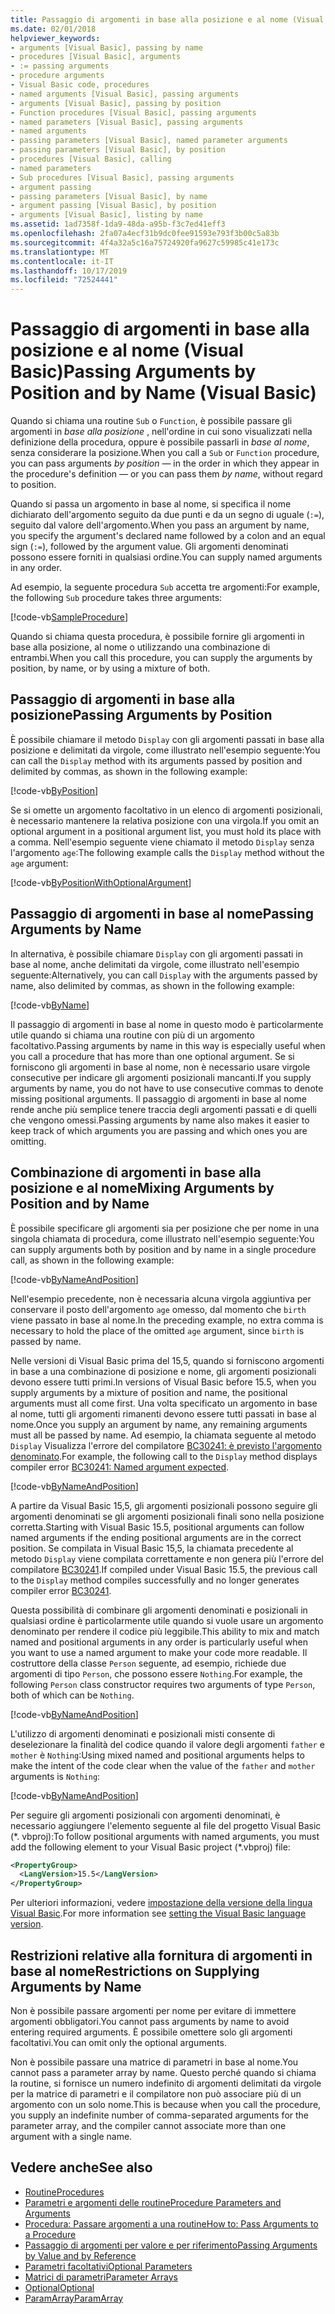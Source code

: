 ```yaml
---
title: Passaggio di argomenti in base alla posizione e al nome (Visual Basic)
ms.date: 02/01/2018
helpviewer_keywords:
- arguments [Visual Basic], passing by name
- procedures [Visual Basic], arguments
- := passing arguments
- procedure arguments
- Visual Basic code, procedures
- named arguments [Visual Basic], passing arguments
- arguments [Visual Basic], passing by position
- Function procedures [Visual Basic], passing arguments
- named parameters [Visual Basic], passing arguments
- named arguments
- passing parameters [Visual Basic], named parameter arguments
- passing parameters [Visual Basic], by position
- procedures [Visual Basic], calling
- named parameters
- Sub procedures [Visual Basic], passing arguments
- argument passing
- passing parameters [Visual Basic], by name
- argument passing [Visual Basic], by position
- arguments [Visual Basic], listing by name
ms.assetid: 1ad7358f-1da9-48da-a95b-f3c7ed41eff3
ms.openlocfilehash: 2fa07a4ecf31b9dc0fee91593e793f3b00c5a83b
ms.sourcegitcommit: 4f4a32a5c16a75724920fa9627c59985c41e173c
ms.translationtype: MT
ms.contentlocale: it-IT
ms.lasthandoff: 10/17/2019
ms.locfileid: "72524441"
---
```

# <a name="passing-arguments-by-position-and-by-name-visual-basic"></a><span data-ttu-id="fea2f-102">Passaggio di argomenti in base alla posizione e al nome (Visual Basic)</span><span class="sxs-lookup"><span data-stu-id="fea2f-102">Passing Arguments by Position and by Name (Visual Basic)</span></span>

<span data-ttu-id="fea2f-103">Quando si chiama una routine `Sub` o `Function`, è possibile passare gli argomenti in *base alla posizione* , nell'ordine in cui sono visualizzati nella definizione della procedura, oppure è possibile passarli in *base al nome*, senza considerare la posizione.</span><span class="sxs-lookup"><span data-stu-id="fea2f-103">When you call a `Sub` or `Function` procedure, you can pass arguments *by position* — in the order in which they appear in the procedure's definition — or you can pass them *by name*, without regard to position.</span></span>

<span data-ttu-id="fea2f-104">Quando si passa un argomento in base al nome, si specifica il nome dichiarato dell'argomento seguito da due punti e da un segno di uguale (`:=`), seguito dal valore dell'argomento.</span><span class="sxs-lookup"><span data-stu-id="fea2f-104">When you pass an argument by name, you specify the argument's declared name followed by a colon and an equal sign (`:=`), followed by the argument value.</span></span> <span data-ttu-id="fea2f-105">Gli argomenti denominati possono essere forniti in qualsiasi ordine.</span><span class="sxs-lookup"><span data-stu-id="fea2f-105">You can supply named arguments in any order.</span></span>

<span data-ttu-id="fea2f-106">Ad esempio, la seguente procedura `Sub` accetta tre argomenti:</span><span class="sxs-lookup"><span data-stu-id="fea2f-106">For example, the following `Sub` procedure takes three arguments:</span></span>

[!code-vb[SampleProcedure](../../../../../samples/snippets/visualbasic/programming-guide/language-features/passing-named-arguments/module1.vb#1)]

<span data-ttu-id="fea2f-107">Quando si chiama questa procedura, è possibile fornire gli argomenti in base alla posizione, al nome o utilizzando una combinazione di entrambi.</span><span class="sxs-lookup"><span data-stu-id="fea2f-107">When you call this procedure, you can supply the arguments by position, by name, or by using a mixture of both.</span></span>

## <a name="passing-arguments-by-position"></a><span data-ttu-id="fea2f-108">Passaggio di argomenti in base alla posizione</span><span class="sxs-lookup"><span data-stu-id="fea2f-108">Passing Arguments by Position</span></span>

<span data-ttu-id="fea2f-109">È possibile chiamare il metodo `Display` con gli argomenti passati in base alla posizione e delimitati da virgole, come illustrato nell'esempio seguente:</span><span class="sxs-lookup"><span data-stu-id="fea2f-109">You can call the `Display` method with its arguments passed by position and delimited by commas, as shown in the following example:</span></span>

[!code-vb[ByPosition](../../../../../samples/snippets/visualbasic/programming-guide/language-features/passing-named-arguments/module1.vb#2)]

<span data-ttu-id="fea2f-110">Se si omette un argomento facoltativo in un elenco di argomenti posizionali, è necessario mantenere la relativa posizione con una virgola.</span><span class="sxs-lookup"><span data-stu-id="fea2f-110">If you omit an optional argument in a positional argument list, you must hold its place with a comma.</span></span> <span data-ttu-id="fea2f-111">Nell'esempio seguente viene chiamato il metodo `Display` senza l'argomento `age`:</span><span class="sxs-lookup"><span data-stu-id="fea2f-111">The following example calls the `Display` method without the `age` argument:</span></span>

[!code-vb[ByPositionWithOptionalArgument](../../../../../samples/snippets/visualbasic/programming-guide/language-features/passing-named-arguments/module1.vb#3)]

## <a name="passing-arguments-by-name"></a><span data-ttu-id="fea2f-112">Passaggio di argomenti in base al nome</span><span class="sxs-lookup"><span data-stu-id="fea2f-112">Passing Arguments by Name</span></span>

<span data-ttu-id="fea2f-113">In alternativa, è possibile chiamare `Display` con gli argomenti passati in base al nome, anche delimitati da virgole, come illustrato nell'esempio seguente:</span><span class="sxs-lookup"><span data-stu-id="fea2f-113">Alternatively, you can call `Display` with the arguments passed by name, also delimited by commas, as shown in the following example:</span></span>

[!code-vb[ByName](../../../../../samples/snippets/visualbasic/programming-guide/language-features/passing-named-arguments/module1.vb#4)]

<span data-ttu-id="fea2f-114">Il passaggio di argomenti in base al nome in questo modo è particolarmente utile quando si chiama una routine con più di un argomento facoltativo.</span><span class="sxs-lookup"><span data-stu-id="fea2f-114">Passing arguments by name in this way is especially useful when you call a procedure that has more than one optional argument.</span></span> <span data-ttu-id="fea2f-115">Se si forniscono gli argomenti in base al nome, non è necessario usare virgole consecutive per indicare gli argomenti posizionali mancanti.</span><span class="sxs-lookup"><span data-stu-id="fea2f-115">If you supply arguments by name, you do not have to use consecutive commas to denote missing positional arguments.</span></span> <span data-ttu-id="fea2f-116">Il passaggio di argomenti in base al nome rende anche più semplice tenere traccia degli argomenti passati e di quelli che vengono omessi.</span><span class="sxs-lookup"><span data-stu-id="fea2f-116">Passing arguments by name also makes it easier to keep track of which arguments you are passing and which ones you are omitting.</span></span>

## <a name="mixing-arguments-by-position-and-by-name"></a><span data-ttu-id="fea2f-117">Combinazione di argomenti in base alla posizione e al nome</span><span class="sxs-lookup"><span data-stu-id="fea2f-117">Mixing Arguments by Position and by Name</span></span>

<span data-ttu-id="fea2f-118">È possibile specificare gli argomenti sia per posizione che per nome in una singola chiamata di procedura, come illustrato nell'esempio seguente:</span><span class="sxs-lookup"><span data-stu-id="fea2f-118">You can supply arguments both by position and by name in a single procedure call, as shown in the following example:</span></span>

[!code-vb[ByNameAndPosition](../../../../../samples/snippets/visualbasic/programming-guide/language-features/passing-named-arguments/module1.vb#5)]

<span data-ttu-id="fea2f-119">Nell'esempio precedente, non è necessaria alcuna virgola aggiuntiva per conservare il posto dell'argomento `age` omesso, dal momento che `birth` viene passato in base al nome.</span><span class="sxs-lookup"><span data-stu-id="fea2f-119">In the preceding example, no extra comma is necessary to hold the place of the omitted `age` argument, since `birth` is passed by name.</span></span>

<span data-ttu-id="fea2f-120">Nelle versioni di Visual Basic prima del 15,5, quando si forniscono argomenti in base a una combinazione di posizione e nome, gli argomenti posizionali devono essere tutti primi.</span><span class="sxs-lookup"><span data-stu-id="fea2f-120">In versions of Visual Basic before 15.5, when you supply arguments by a mixture of position and name, the positional arguments must all come first.</span></span> <span data-ttu-id="fea2f-121">Una volta specificato un argomento in base al nome, tutti gli argomenti rimanenti devono essere tutti passati in base al nome.</span><span class="sxs-lookup"><span data-stu-id="fea2f-121">Once you supply an argument by name, any remaining arguments must all be passed by name.</span></span>  <span data-ttu-id="fea2f-122">Ad esempio, la chiamata seguente al metodo `Display` Visualizza l'errore del compilatore [BC30241: è previsto l'argomento denominato](../../../misc/bc30241.md).</span><span class="sxs-lookup"><span data-stu-id="fea2f-122">For example, the following call to the `Display` method displays compiler error [BC30241: Named argument expected](../../../misc/bc30241.md).</span></span>

[!code-vb[ByNameAndPosition](../../../../../samples/snippets/visualbasic/programming-guide/language-features/passing-named-arguments/module1.vb#6)]

<span data-ttu-id="fea2f-123">A partire da Visual Basic 15,5, gli argomenti posizionali possono seguire gli argomenti denominati se gli argomenti posizionali finali sono nella posizione corretta.</span><span class="sxs-lookup"><span data-stu-id="fea2f-123">Starting with Visual Basic 15.5, positional arguments can follow named arguments if the ending positional arguments are in the correct position.</span></span> <span data-ttu-id="fea2f-124">Se compilata in Visual Basic 15,5, la chiamata precedente al metodo `Display` viene compilata correttamente e non genera più l'errore del compilatore [BC30241](../../../misc/bc30241.md).</span><span class="sxs-lookup"><span data-stu-id="fea2f-124">If compiled under Visual Basic 15.5, the previous call to the `Display` method compiles successfully and no longer generates compiler error [BC30241](../../../misc/bc30241.md).</span></span>

<span data-ttu-id="fea2f-125">Questa possibilità di combinare gli argomenti denominati e posizionali in qualsiasi ordine è particolarmente utile quando si vuole usare un argomento denominato per rendere il codice più leggibile.</span><span class="sxs-lookup"><span data-stu-id="fea2f-125">This ability to mix and match named and positional arguments in any order is particularly useful when you want to use a named argument to make your code more readable.</span></span> <span data-ttu-id="fea2f-126">Il costruttore della classe `Person` seguente, ad esempio, richiede due argomenti di tipo `Person`, che possono essere `Nothing`.</span><span class="sxs-lookup"><span data-stu-id="fea2f-126">For example, the following `Person` class constructor requires two arguments of type `Person`, both of which can be `Nothing`.</span></span>

[!code-vb[ByNameAndPosition](../../../../../samples/snippets/visualbasic/programming-guide/language-features/passing-named-arguments/module1.vb#7)]

<span data-ttu-id="fea2f-127">L'utilizzo di argomenti denominati e posizionali misti consente di deselezionare la finalità del codice quando il valore degli argomenti `father` e `mother` è `Nothing`:</span><span class="sxs-lookup"><span data-stu-id="fea2f-127">Using mixed named and positional arguments helps to make the intent of the code clear when the value of the `father` and `mother` arguments is `Nothing`:</span></span>

[!code-vb[ByNameAndPosition](../../../../../samples/snippets/visualbasic/programming-guide/language-features/passing-named-arguments/module1.vb#8)]

<span data-ttu-id="fea2f-128">Per seguire gli argomenti posizionali con argomenti denominati, è necessario aggiungere l'elemento seguente al file del progetto Visual Basic (\*. vbproj):</span><span class="sxs-lookup"><span data-stu-id="fea2f-128">To follow positional arguments with named arguments, you must add the following element to your Visual Basic project (\*.vbproj) file:</span></span>

```xml
<PropertyGroup>
  <LangVersion>15.5</LangVersion>
</PropertyGroup>
```

<span data-ttu-id="fea2f-129">Per ulteriori informazioni, vedere [impostazione della versione della lingua Visual Basic](../../../language-reference/configure-language-version.md).</span><span class="sxs-lookup"><span data-stu-id="fea2f-129">For more information see [setting the Visual Basic language version](../../../language-reference/configure-language-version.md).</span></span>

## <a name="restrictions-on-supplying-arguments-by-name"></a><span data-ttu-id="fea2f-130">Restrizioni relative alla fornitura di argomenti in base al nome</span><span class="sxs-lookup"><span data-stu-id="fea2f-130">Restrictions on Supplying Arguments by Name</span></span>

<span data-ttu-id="fea2f-131">Non è possibile passare argomenti per nome per evitare di immettere argomenti obbligatori.</span><span class="sxs-lookup"><span data-stu-id="fea2f-131">You cannot pass arguments by name to avoid entering required arguments.</span></span> <span data-ttu-id="fea2f-132">È possibile omettere solo gli argomenti facoltativi.</span><span class="sxs-lookup"><span data-stu-id="fea2f-132">You can omit only the optional arguments.</span></span>

<span data-ttu-id="fea2f-133">Non è possibile passare una matrice di parametri in base al nome.</span><span class="sxs-lookup"><span data-stu-id="fea2f-133">You cannot pass a parameter array by name.</span></span> <span data-ttu-id="fea2f-134">Questo perché quando si chiama la routine, si fornisce un numero indefinito di argomenti delimitati da virgole per la matrice di parametri e il compilatore non può associare più di un argomento con un solo nome.</span><span class="sxs-lookup"><span data-stu-id="fea2f-134">This is because when you call the procedure, you supply an indefinite number of comma-separated arguments for the parameter array, and the compiler cannot associate more than one argument with a single name.</span></span>

## <a name="see-also"></a><span data-ttu-id="fea2f-135">Vedere anche</span><span class="sxs-lookup"><span data-stu-id="fea2f-135">See also</span></span>

- [<span data-ttu-id="fea2f-136">Routine</span><span class="sxs-lookup"><span data-stu-id="fea2f-136">Procedures</span></span>](./index.md)
- [<span data-ttu-id="fea2f-137">Parametri e argomenti delle routine</span><span class="sxs-lookup"><span data-stu-id="fea2f-137">Procedure Parameters and Arguments</span></span>](./procedure-parameters-and-arguments.md)
- [<span data-ttu-id="fea2f-138">Procedura: Passare argomenti a una routine</span><span class="sxs-lookup"><span data-stu-id="fea2f-138">How to: Pass Arguments to a Procedure</span></span>](./how-to-pass-arguments-to-a-procedure.md)
- [<span data-ttu-id="fea2f-139">Passaggio di argomenti per valore e per riferimento</span><span class="sxs-lookup"><span data-stu-id="fea2f-139">Passing Arguments by Value and by Reference</span></span>](./passing-arguments-by-value-and-by-reference.md)
- [<span data-ttu-id="fea2f-140">Parametri facoltativi</span><span class="sxs-lookup"><span data-stu-id="fea2f-140">Optional Parameters</span></span>](./optional-parameters.md)
- [<span data-ttu-id="fea2f-141">Matrici di parametri</span><span class="sxs-lookup"><span data-stu-id="fea2f-141">Parameter Arrays</span></span>](./parameter-arrays.md)
- [<span data-ttu-id="fea2f-142">Optional</span><span class="sxs-lookup"><span data-stu-id="fea2f-142">Optional</span></span>](../../../../visual-basic/language-reference/modifiers/optional.md)
- [<span data-ttu-id="fea2f-143">ParamArray</span><span class="sxs-lookup"><span data-stu-id="fea2f-143">ParamArray</span></span>](../../../../visual-basic/language-reference/modifiers/paramarray.md)
